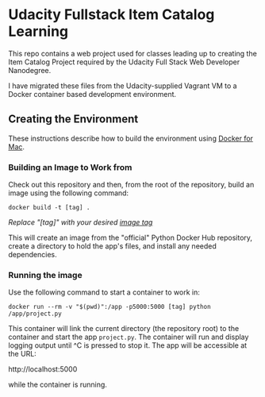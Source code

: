 # Udacity Fullstack Item Catalog Learning

This repo contains a web project used for classes leading up to creating the
Item Catalog Project required by the Udacity Full Stack Web Developer
Nanodegree.

I have migrated these files from the Udacity-supplied Vagrant VM to a Docker
container based development environment.

## Creating the Environment

These instructions describe how to build the environment using [Docker for
Mac][1].

### Building an Image to Work from

Check out this repository and then, from the root of the repository, build an
image using the following command:

`docker build -t [tag] .`

*Replace "[tag]" with your desired [image tag][2]*

This will create an image from the "official" Python Docker Hub repository,
create a directory to hold the app's files, and install any needed dependencies.

### Running the image

Use the following command to start a container to work in:

`docker run --rm -v "$(pwd)":/app -p5000:5000 [tag] python /app/project.py`

This container will link the current directory (the repository root) to the
container and start the app `project.py`. The container will run and display
logging output until ^C is pressed to stop it. The app will be accessible at the
URL:

http://localhost:5000

while the container is running.

[1]:https://docs.docker.com/docker-for-mac/
[2]:https://docs.docker.com/engine/reference/commandline/tag/
